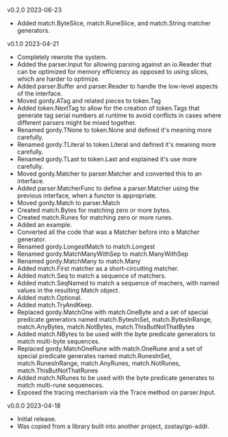 v0.2.0  2023-06-23

 * Added match.ByteSlice, match.RuneSlice, and match.String matcher generators.

v0.1.0  2023-04-21

 * Completely rewrote the system.
 * Added the parser.Input for allowing parsing against an io.Reader that can be 
   optimized for memory efficiency as opposed to using slices, which are harder 
   to optimize.
 * Added parser.Buffer and parser.Reader to handle the low-level aspects of the 
   interface.
 * Moved gordy.ATag and related pieces to token.Tag
 * Added token.NextTag to allow for the creation of token.Tags that generate tag 
   serial numbers at runtime to avoid conflicts in cases where different parsers
   might be mixed together.
 * Renamed gordy.TNone to token.None and defined it's meaning more carefully.
 * Renamed gordy.TLiteral to token.Literal and defined it's meaning more 
   carefully.
 * Renamed gordy.TLast to token.Last and explained it's use more carefully.
 * Moved gordy.Matcher to parser.Matcher and converted this to an interface.
 * Added parser.MatcherFunc to define a parser.Matcher using the previous 
   interface, when a functor is appropriate.
 * Moved gordy.Match to parser.Match
 * Created match.Bytes for matching zero or more bytes.
 * Created match.Runes for matching zero or more runes.
 * Added an example.
 * Converted all the code that was a Matcher before into a Matcher generator.
 * Renamed gordy.LongestMatch to match.Longest
 * Renamed gordy.MatchManyWithSep to match.ManyWithSep
 * Renamed gordy.MatchMany to match.Many
 * Added match.First matcher as a short-circuiting matcher.
 * Added match.Seq to match a sequence of matchers.
 * Added match.SeqNamed to match a sequence of machers, with named values in the 
   resulting Match object.
 * Added match.Optional.
 * Added match.TryAndKeep.
 * Replaced gordy.MatchOne with match.OneByte and a set of special predicate
   generators named match.BytesInSet, match.BytesInRange, match.AnyBytes,
   match.NotBytes, match.ThisButNotThatBytes
 * Added match.NBytes to be used with the byte predicate generators to match
   multi-byte sequences.
 * Replaced gordy.MatchOneRune with match.OneRune and a set of special predicate
   generates named match.RunesInSet, match.RunesInRange, match.AnyRunes,
   match.NotRunes, match.ThisButNotThatRunes
 * Added match.NRunes to be used with the byte predicate generates to match 
   multi-rune sequeneces.
 * Exposed the tracing mechanism via the Trace method on parser.Input.

v0.0.0  2023-04-18

 * Initial release.
 * Was copied from a library built into another project, zostay/go-addr.
